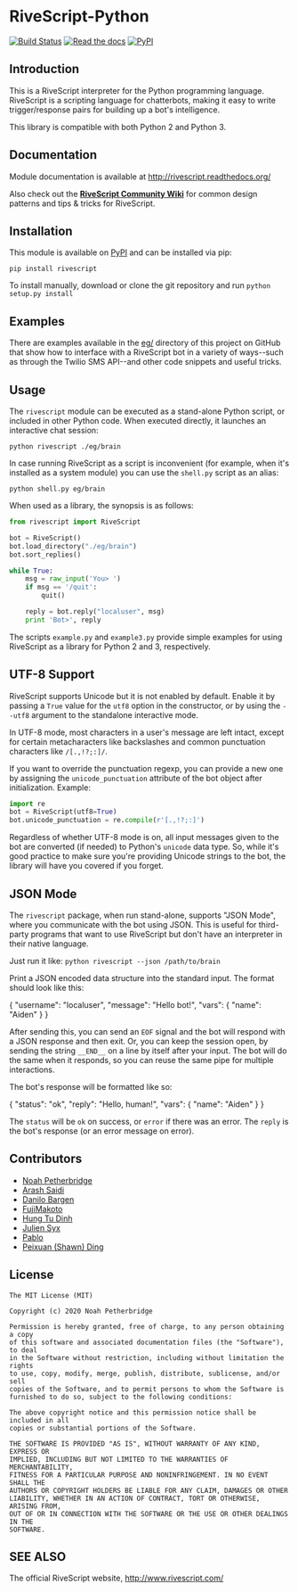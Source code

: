 # RiveScript-Python

[![Build Status][1]][2] [![Read the docs][3]][4] [![PyPI][5]][6]

## Introduction

This is a RiveScript interpreter for the Python programming language. RiveScript
is a scripting language for chatterbots, making it easy to write
trigger/response pairs for building up a bot's intelligence.

This library is compatible with both Python 2 and Python 3.

## Documentation

Module documentation is available at <http://rivescript.readthedocs.org/>

Also check out the [**RiveScript Community Wiki**](https://github.com/aichaos/rivescript/wiki)
for common design patterns and tips & tricks for RiveScript.

## Installation

This module is available on [PyPI](https://pypi.python.org/) and can be
installed via pip:

`pip install rivescript`

To install manually, download or clone the git repository and run
`python setup.py install`

## Examples

There are examples available in the
[eg/](https://github.com/aichaos/rivescript-python/tree/master/eg) directory of
this project on GitHub that show how to interface with a RiveScript bot in a
variety of ways--such as through the Twilio SMS API--and other code snippets and
useful tricks.

## Usage

The `rivescript` module can be executed as a stand-alone Python script, or
included in other Python code. When executed directly, it launches an
interactive chat session:

    python rivescript ./eg/brain

In case running RiveScript as a script is inconvenient (for example, when it's
installed as a system module) you can use the `shell.py` script as an alias:

    python shell.py eg/brain

When used as a library, the synopsis is as follows:

```python
from rivescript import RiveScript

bot = RiveScript()
bot.load_directory("./eg/brain")
bot.sort_replies()

while True:
    msg = raw_input('You> ')
    if msg == '/quit':
        quit()

    reply = bot.reply("localuser", msg)
    print 'Bot>', reply
```

The scripts `example.py` and `example3.py` provide simple examples for using
RiveScript as a library for Python 2 and 3, respectively.

## UTF-8 Support

RiveScript supports Unicode but it is not enabled by default. Enable it by
passing a `True` value for the `utf8` option in the constructor, or by using the
`--utf8` argument to the standalone interactive mode.

In UTF-8 mode, most characters in a user's message are left intact, except for
certain metacharacters like backslashes and common punctuation characters like
`/[.,!?;:]/`.

If you want to override the punctuation regexp, you can provide a new one by
assigning the `unicode_punctuation` attribute of the bot object after
initialization. Example:

```python
import re
bot = RiveScript(utf8=True)
bot.unicode_punctuation = re.compile(r'[.,!?;:]')
```

Regardless of whether UTF-8 mode is on, all input messages given to the bot
are converted (if needed) to Python's `unicode` data type. So, while it's
good practice to make sure you're providing Unicode strings to the bot, the
library will have you covered if you forget.

## JSON Mode

The `rivescript` package, when run stand-alone, supports "JSON Mode", where
you communicate with the bot using JSON. This is useful for third-party
programs that want to use RiveScript but don't have an interpreter in their
native language.

Just run it like: `python rivescript --json /path/to/brain`

Print a JSON encoded data structure into the standard input. The format should
look like this:

  {
    "username": "localuser",
    "message": "Hello bot!",
    "vars": {
      "name": "Aiden"
    }
  }

After sending this, you can send an `EOF` signal and the bot will respond with
a JSON response and then exit. Or, you can keep the session open, by sending
the string `__END__` on a line by itself after your input. The bot will do the
same when it responds, so you can reuse the same pipe for multiple
interactions.

The bot's response will be formatted like so:

  {
    "status": "ok",
    "reply": "Hello, human!",
    "vars": {
      "name": "Aiden"
    }
  }

The `status` will be `ok` on success, or `error` if there was an error. The
`reply` is the bot's response (or an error message on error).

## Contributors

* [Noah Petherbridge](https://github.com/kirsle)
* [Arash Saidi](https://github.com/arashsa)
* [Danilo Bargen](https://github.com/dbrgn)
* [FujiMakoto](https://github.com/FujiMakoto)
* [Hung Tu Dinh](https://github.com/Dinh-Hung-Tu)
* [Julien Syx](https://github.com/Seraf)
* [Pablo](https://github.com/flogiston)
* [Peixuan (Shawn) Ding](https://github.com/dinever)

## License

```
The MIT License (MIT)

Copyright (c) 2020 Noah Petherbridge

Permission is hereby granted, free of charge, to any person obtaining a copy
of this software and associated documentation files (the "Software"), to deal
in the Software without restriction, including without limitation the rights
to use, copy, modify, merge, publish, distribute, sublicense, and/or sell
copies of the Software, and to permit persons to whom the Software is
furnished to do so, subject to the following conditions:

The above copyright notice and this permission notice shall be included in all
copies or substantial portions of the Software.

THE SOFTWARE IS PROVIDED "AS IS", WITHOUT WARRANTY OF ANY KIND, EXPRESS OR
IMPLIED, INCLUDING BUT NOT LIMITED TO THE WARRANTIES OF MERCHANTABILITY,
FITNESS FOR A PARTICULAR PURPOSE AND NONINFRINGEMENT. IN NO EVENT SHALL THE
AUTHORS OR COPYRIGHT HOLDERS BE LIABLE FOR ANY CLAIM, DAMAGES OR OTHER
LIABILITY, WHETHER IN AN ACTION OF CONTRACT, TORT OR OTHERWISE, ARISING FROM,
OUT OF OR IN CONNECTION WITH THE SOFTWARE OR THE USE OR OTHER DEALINGS IN THE
SOFTWARE.
```

SEE ALSO
--------

The official RiveScript website, http://www.rivescript.com/

[1]: https://travis-ci.org/aichaos/rivescript-python.svg?branch=master
[2]: https://travis-ci.org/aichaos/rivescript-python
[3]: https://img.shields.io/badge/docs-latest-brightgreen.svg?style=flat
[4]: http://rivescript.rtfd.io/
[5]: https://img.shields.io/pypi/v/rivescript.svg
[6]: https://pypi.python.org/pypi/rivescript/
